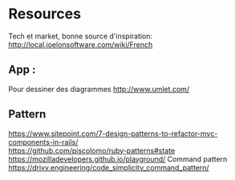 # Resources

Tech et market, bonne source d'inspiration:
  http://local.joelonsoftware.com/wiki/French


## App :
Pour dessiner des diagrammes
http://www.umlet.com/



## Pattern
https://www.sitepoint.com/7-design-patterns-to-refactor-mvc-components-in-rails/ </br>
https://github.com/piscolomo/ruby-patterns#state
https://mozilladevelopers.github.io/playground/
Command pattern https://drivy.engineering/code_simplicity_command_pattern/
